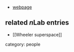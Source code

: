 

* [webpage](https://www.itp.uni-hannover.de/~giulini/)


## related $n$Lab entries

* [[Wheeler superspace]]

category: people